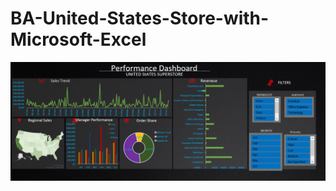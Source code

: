 # BA-United-States-Store-with-Microsoft-Excel

![Image](https://raw.githubusercontent.com/tramynguyen28/BA-United-States-Store-with-Microsoft-Excel/main/project1.png)
